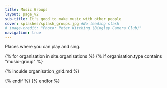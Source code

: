 ```yaml
---
title: Music Groups
layout: page_v2
sub-title: It's good to make music with other people
cover: splashes/splash_groups.jpg #No leading slash
# image-credit: "Photo: Peter Kitching (Bingley Camera Club)"
navigation: true
---
```

Places where you can play and sing.

<!-- <div class="row row-cols-1 row-cols-md-3 d-flex align-items-stretch groups"> -->
<div class="row row-cols-1 row-cols-lg-4 row-cols-md-2 row-cols-sm-2 d-flex align-items-stretch groups">
{% for organisation in site.organisations %}
{% if organisation.type contains "music-group" %}

{% inculde organisation_grid.md %}

{% endif %}
{% endfor %}

</div>